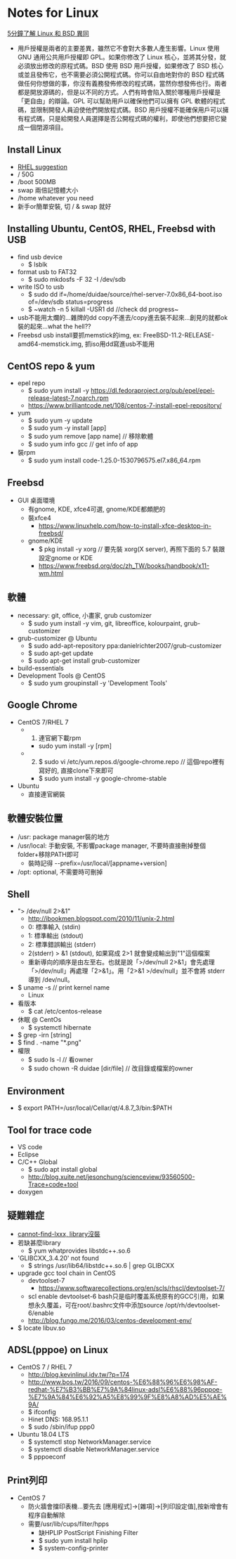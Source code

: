 # Notes for Linux
[5分鐘了解 Linux 和 BSD 異同](https://www.linuxpilot.com/linux-bsd)
* 用戶授權是兩者的主要差異，雖然它不會對大多數人產生影響。Linux 使用 GNU 通用公共用戶授權即 GPL。如果你修改了 Linux 核心，並將其分發，就必須放出修改的原程式碼。BSD 使用 BSD 用戶授權，如果修改了 BSD 核心或並且發佈它，也不需要必須公開程式碼。你可以自由地對你的 BSD 程式碼做任何你想做的事，你沒有義務發佈修改的程式碼，當然你想發佈也行。兩者都是開放源碼的，但是以不同的方式。人們有時會陷入關於哪種用戶授權是「更自由」的辯論。GPL 可以幫助用戶以確保他們可以擁有 GPL 軟體的程式碼，並限制開發人員迫使他們開放程式碼。BSD 用戶授權不能確保用戶可以擁有程式碼，只是給開發人員選擇是否公開程式碼的權利，即使他們想要把它變成一個閉源項目。

## Install Linux
* [RHEL suggestion](https://access.redhat.com/documentation/zh-tw/red_hat_enterprise_linux/7/html/installation_guide/sect-disk-partitioning-setup-x86#sect-recommended-partitioning-scheme-x86)
* / 50G
* /boot 500MB
* swap 兩倍記憶體大小
* /home whatever you need
* 新手or簡單安裝, 切 / & swap 就好

## Installing Ubuntu, CentOS, RHEL, Freebsd with USB
* find usb device
  * $ lsblk
* format usb to FAT32
  * $ sudo mkdosfs -F 32 -I /dev/sdb
* write ISO to usb
  * $ sudo dd if=/home/duidae/source/rhel-server-7.0x86_64-boot.iso of=/dev/sdb status=progress
  * $ ~watch -n 5 killall -USR1 dd //check dd progress~
* usb不能用太爛的...雜牌的dd copy不進去/copy進去裝不起來...創見的就都ok裝的起來...what the hell??
* Freebsd usb install要抓memstick的img, ex: FreeBSD-11.2-RELEASE-amd64-memstick.img, 抓iso用dd寫進usb不能用

## CentOS repo & yum
* epel repo
  * $ sudo yum install -y https://dl.fedoraproject.org/pub/epel/epel-release-latest-7.noarch.rpm
  * https://www.brilliantcode.net/108/centos-7-install-epel-repository/
* yum 
  * $ sudo yum -y update
  * $ sudo yum -y install [app]
  * $ sudo yum remove [app name] // 移除軟體
  * $ sudo yum info gcc // get info of app
* 裝rpm
  * $ sudo yum install code-1.25.0-1530796575.el7.x86_64.rpm
  
## Freebsd
* GUI 桌面環境
  * 有gnome, KDE, xfce4可選, gnome/KDE都頗肥的
  * 裝xfce4
    * https://www.linuxhelp.com/how-to-install-xfce-desktop-in-freebsd/
  * gnome/KDE
    * $ pkg install -y xorg // 要先裝 xorg(X server), 再照下面的 5.7 裝跟設定gnome or KDE
    * https://www.freebsd.org/doc/zh_TW/books/handbook/x11-wm.html

## 軟體
* necessary: git, office, 小畫家, grub customizer
  * $ sudo yum install -y vim, git, libreoffice, kolourpaint, grub-customizer
 * grub-customizer @ Ubuntu
    * $ sudo add-apt-repository ppa:danielrichter2007/grub-customizer
    * $ sudo apt-get update
    * $ sudo apt-get install grub-customizer
* build-essentials
* Development Tools @ CentOS
  * $ sudo yum groupinstall -y 'Development Tools'
  
## Google Chrome
* CentOS 7/RHEL 7
  * 1. 連官網下載rpm
    * sudo yum install -y [rpm]
  * 2. $ sudo vi /etc/yum.repos.d/google-chrome.repo // 這個repo裡有寫好的, 直接clone下來即可
    * $ sudo yum install -y google-chrome-stable
* Ubuntu
  * 直接連官網裝
  
## 軟體安裝位置
* /usr: package manager裝的地方
* /usr/local: 手動安裝, 不影響package manager, 不要時直接刪掉整個folder+移除PATH即可
  * 裝時記得 --prefix=/usr/local/[appname+version]
* /opt: optional, 不需要時可刪掉

## Shell
* "> /dev/null 2>&1"
  * http://ibookmen.blogspot.com/2010/11/unix-2.html
  * 0: 標準輸入 (stdin)
  * 1: 標準輸出 (stdout)
  * 2: 標準錯誤輸出 (stderr)
  * 2(stderr) > &1 (stdout), 如果寫成 2>1 就會變成輸出到"1"這個檔案
  * 重新導向的順序是由左至右。也就是說「>/dev/null 2>&1」會先處理「>/dev/null」再處理「2>&1」。用「2>&1 >/dev/null」並不會將 stderr 導到 /dev/null。
* $ uname -s  // print kernel name
  * Linux
* 看版本
  * $ cat /etc/centos-release
* 休眠 @ CentOs
  * $ systemctl hibernate
* $ grep -irn [string]
* $ find . -name "\*.png"
* 權限
  * $ sudo ls -l // 看owner
  * $ sudo chown -R duidae [dir/file] // 改目錄或檔案的owner

## Environment
* $ export PATH=/usr/local/Cellar/qt/4.8.7_3/bin:$PATH 

## Tool for trace code
* VS code
* Eclipse
* C/C++ Global
  * $ sudo apt install global
  * http://blog.xuite.net/jesonchung/scienceview/93560500-Trace+code+tool
* doxygen

## 疑難雜症
* [cannot-find-lxxx, library沒裝](http://i-pogo.blogspot.com/2010/01/usrbinld-cannot-find-lxxx.html)
* 若缺甚麼library
  * $ yum whatprovides libstdc++.so.6
* 'GLIBCXX_3.4.20' not found
  * $ strings  /usr/lib64/libstdc++.so.6 | grep GLIBCXX
* upgrade gcc tool chain in CentOS
  * devtoolset-7
    * https://www.softwarecollections.org/en/scls/rhscl/devtoolset-7/
  * scl enable devtoolset-6 bash只是临时覆盖系统原有的GCC引用，如果想永久覆盖，可在root/.bashrc文件中添加source /opt/rh/devtoolset-6/enable
  * http://blog.fungo.me/2016/03/centos-development-env/
* $ locate libuv.so

## ADSL(pppoe) on Linux
* CentOS 7 / RHEL 7
  * http://blog.kevinlinul.idv.tw/?p=174
  * http://www.bos.tw/2016/09/centos-%E6%88%96%E6%98%AF-redhat-%E7%B3%BB%E7%9A%84linux-adsl%E6%88%96pppoe-%E7%9A%84%E6%92%A5%E8%99%9F%E8%A8%AD%E5%AE%9A/
  * $ ifconfig
  * Hinet DNS: 168.95.1.1
  * $ sudo /sbin/ifup ppp0
* Ubuntu 18.04 LTS
  * $ systemctl stop NetworkManager.service
  * $ systemctl disable NetworkManager.service
  * $ pppoeconf

## Print列印
* CentOS 7
  * 防火牆會擋印表機...要先去 [應用程式]->[雜項]->[列印設定值],按新增會有程序自動解除
  * 需要/usr/lib/cups/filter/hpps
    * 缺HPLIP PostScript Finishing Filter
    * $ sudo yum install hplip
    * $ system-config-printer
